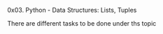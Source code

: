 0x03. Python - Data Structures: Lists, Tuples

There are different tasks to be done under ths topic
